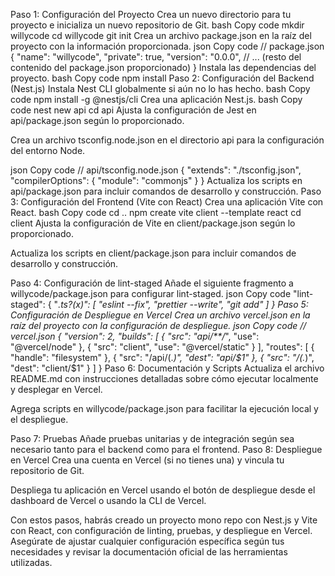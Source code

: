 Paso 1: Configuración del Proyecto
Crea un nuevo directorio para tu proyecto e inicializa un nuevo repositorio de Git.
bash
Copy code
mkdir willycode
cd willycode
git init
Crea un archivo package.json en la raíz del proyecto con la información proporcionada.
json
Copy code
// package.json
{
  "name": "willycode",
  "private": true,
  "version": "0.0.0",
  // ... (resto del contenido del package.json proporcionado)
}
Instala las dependencias del proyecto.
bash
Copy code
npm install
Paso 2: Configuración del Backend (Nest.js)
Instala Nest CLI globalmente si aún no lo has hecho.
bash
Copy code
npm install -g @nestjs/cli
Crea una aplicación Nest.js.
bash
Copy code
nest new api
cd api
Ajusta la configuración de Jest en api/package.json según lo proporcionado.

Crea un archivo tsconfig.node.json en el directorio api para la configuración del entorno Node.

json
Copy code
// api/tsconfig.node.json
{
  "extends": "./tsconfig.json",
  "compilerOptions": {
    "module": "commonjs"
  }
}
Actualiza los scripts en api/package.json para incluir comandos de desarrollo y construcción.
Paso 3: Configuración del Frontend (Vite con React)
Crea una aplicación Vite con React.
bash
Copy code
cd ..
npm create vite client --template react
cd client
Ajusta la configuración de Vite en client/package.json según lo proporcionado.

Actualiza los scripts en client/package.json para incluir comandos de desarrollo y construcción.

Paso 4: Configuración de lint-staged
Añade el siguiente fragmento a willycode/package.json para configurar lint-staged.
json
Copy code
"lint-staged": {
  "*.ts?(x)": [
    "eslint --fix",
    "prettier --write",
    "git add"
  ]
}
Paso 5: Configuración de Despliegue en Vercel
Crea un archivo vercel.json en la raíz del proyecto con la configuración de despliegue.
json
Copy code
// vercel.json
{
  "version": 2,
  "builds": [
    { "src": "api/**/*", "use": "@vercel/node" },
    { "src": "client", "use": "@vercel/static" }
  ],
  "routes": [
    { "handle": "filesystem" },
    { "src": "/api/(.*)", "dest": "api/$1" },
    { "src": "/(.*)", "dest": "client/$1" }
  ]
}
Paso 6: Documentación y Scripts
Actualiza el archivo README.md con instrucciones detalladas sobre cómo ejecutar localmente y desplegar en Vercel.

Agrega scripts en willycode/package.json para facilitar la ejecución local y el despliegue.

Paso 7: Pruebas
Añade pruebas unitarias y de integración según sea necesario tanto para el backend como para el frontend.
Paso 8: Despliegue en Vercel
Crea una cuenta en Vercel (si no tienes una) y vincula tu repositorio de Git.

Despliega tu aplicación en Vercel usando el botón de despliegue desde el dashboard de Vercel o usando la CLI de Vercel.

Con estos pasos, habrás creado un proyecto mono repo con Nest.js y Vite con React, con configuración de linting, pruebas, y despliegue en Vercel. Asegúrate de ajustar cualquier configuración específica según tus necesidades y revisar la documentación oficial de las herramientas utilizadas.
